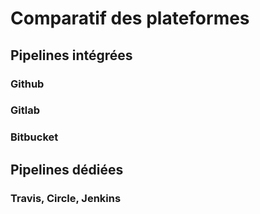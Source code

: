 # Comparatif des plateformes
## Pipelines intégrées
### Github
### Gitlab
### Bitbucket

## Pipelines dédiées
### Travis, Circle, Jenkins

